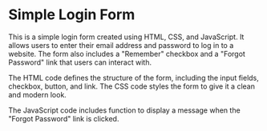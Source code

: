 # Simple Login Form

This is a simple login form created using HTML, CSS, and JavaScript. It allows users to enter their email address and password to log in to a website. The form also includes a "Remember" checkbox and a "Forgot Password" link that users can interact with.

The HTML code defines the structure of the form, including the input fields, checkbox, button, and link. The CSS code styles the form to give it a clean and modern look.

The JavaScript code includes function to display a message when the "Forgot Password" link is clicked.

